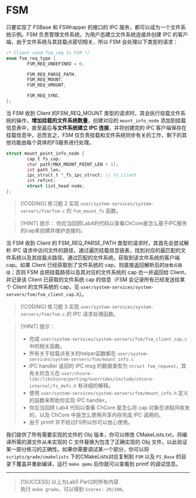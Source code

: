 # FSM

<!-- toc -->

只要实现了 FSBase 和 FSWrapper 的接口的 IPC 服务，都可以成为一个文件系统示例。FSM 负责管理文件系统，为用户态建立文件系统连接并创建 IPC 的客户端，由于文件系统与其挂载点密切相关，所以 FSM 会处理以下类型的请求：

```C
/* Client send fsm_req to FSM */
enum fsm_req_type {
        FSM_REQ_UNDEFINED = 0,

        FSM_REQ_PARSE_PATH,
        FSM_REQ_MOUNT,
        FSM_REQ_UMOUNT,

        FSM_REQ_SYNC,
};
```

当 FSM 收到 Client 的FSM_REQ_MOUNT 类型的请求时，其会执行挂载文件系统的操作，**增加挂载的文件系统数量**，创建对应的 `mount_info_node` 添加到挂载信息表中，直至最后**与文件系统建立 IPC 连接**，并将创建完的 IPC 客户端保存在挂载信息中，总而言之，FSM 仅负责挂载和文件系统同步有关的工作，剩下的其他功能由每个具体的FS服务进行处理。

```c
struct mount_point_info_node {
        cap_t fs_cap;
        char path[MAX_MOUNT_POINT_LEN + 1];
        int path_len;
        ipc_struct_t *_fs_ipc_struct; // fs_client
        int refcnt;
        struct list_head node;
};

```

> [!CODING] 练习题 2
> 实现 `user/system-services/system-servers/fsm/fsm.c` 的 `fsm_mount_fs` 函数。


> [!HINT] 提示：
> 你应当回顾Lab4的代码以查看ChCore是怎么基于IPC服务的cap来创建并维护连接的。

当 FSM 收到 Client 的 FSM_REQ_PARSE_PATH 类型的请求时，其首先会尝试解析 IPC 请求中访问文件的路径，通过遍历挂载信息链表，找到对应的最匹配的文件系统以及其挂载点路径。通过匹配的文件系统，获取到该文件系统的客户端 cap。如果 Client 已经获取到了文件系统的 cap，则直接返回解析后的`挂载点路径`；否则 FSM 会把挂载路径以及其对应的文件系统的 cap 也一并返回给 Client，并记录该 Client 已获取的文件系统 cap 的信息（FSM 会记录所有已经发送给某个 Client 的文件系统的 cap，见 `user/system-services/system-servers/fsm/fsm_client_cap.h`）。

> [!CODING] 练习题 3
> 实现 `user/system-services/system-servers/fsm/fsm.c` 的 IPC 请求处理函数。


> [!HINT] 提示：
>   * 完成 `user/system-services/system-servers/fsm/fsm_client_cap.c` 中的相关函数。
>   * 所有关于挂载点有关的helper函数都在 `user/system-services/system-servers/fsm/mount_info.c`
>   * IPC handler 返回的 IPC msg 的数据类型为 `struct fsm_request`，其有关的含义在 `user/chcore-libc/libchcore/porting/overrides/include/chcore-internal/fs_defs.h` 有详细的解释。
>   * 使用 `user/system-services/system-servers/fsm/mount_info.h` 定义的函数来帮助你实现 IPC handler。
>   * 你应当回顾 Lab4 代码以查看 ChCore 是怎么将 cap 对象在进程间收发的，以及 ChCore 中是怎么使用共享内存完成 IPC 调用的。
>   * 由于 printf 并不经过FS所以你可以放心使用。

我们提供了所有需要实现的文件的 Obj 版本，你可以修改 CMakeLists.txt，将编译所需的源文件从未实现的 C 文件替换为包含了正确实现的 Obj 文件，以此验证某一部分练习的正确性。如果你需要调试某一个部分，你可以将 `scripts/grade/cmakelists` 下的CMakeLists对应复制到 `FSM` 以及 `FS_Base` 的目录下覆盖并重新编译，运行 `make qemu` 后你就可以查看到 printf 的调试信息。

---

> [!SUCCESS]
> 以上为Lab5 Part2的所有内容  
> 执行 `make grade`，可以得到 `Scores: 20/100`。

